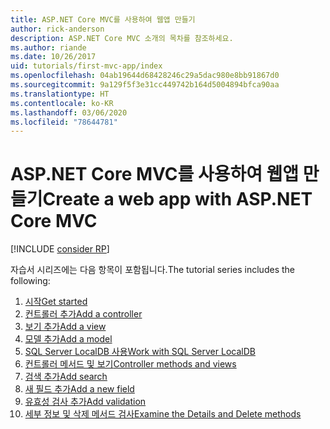 ```yaml
---
title: ASP.NET Core MVC를 사용하여 웹앱 만들기
author: rick-anderson
description: ASP.NET Core MVC 소개의 목차를 참조하세요.
ms.author: riande
ms.date: 10/26/2017
uid: tutorials/first-mvc-app/index
ms.openlocfilehash: 04ab19644d68428246c29a5dac980e8bb91867d0
ms.sourcegitcommit: 9a129f5f3e31cc449742b164d5004894bfca90aa
ms.translationtype: HT
ms.contentlocale: ko-KR
ms.lasthandoff: 03/06/2020
ms.locfileid: "78644781"
---
```

# <a name="create-a-web-app-with-aspnet-core-mvc"></a><span data-ttu-id="685dd-103">ASP.NET Core MVC를 사용하여 웹앱 만들기</span><span class="sxs-lookup"><span data-stu-id="685dd-103">Create a web app with ASP.NET Core MVC</span></span>

[!INCLUDE [consider RP](~/includes/razor.md)]

<span data-ttu-id="685dd-104">자습서 시리즈에는 다음 항목이 포함됩니다.</span><span class="sxs-lookup"><span data-stu-id="685dd-104">The tutorial series includes the following:</span></span>

1. [<span data-ttu-id="685dd-105">시작</span><span class="sxs-lookup"><span data-stu-id="685dd-105">Get started</span></span>](start-mvc.md)
1. [<span data-ttu-id="685dd-106">컨트롤러 추가</span><span class="sxs-lookup"><span data-stu-id="685dd-106">Add a controller</span></span>](adding-controller.md)
1. [<span data-ttu-id="685dd-107">보기 추가</span><span class="sxs-lookup"><span data-stu-id="685dd-107">Add a view</span></span>](adding-view.md)
1. [<span data-ttu-id="685dd-108">모델 추가</span><span class="sxs-lookup"><span data-stu-id="685dd-108">Add a model</span></span>](adding-model.md)
1. [<span data-ttu-id="685dd-109">SQL Server LocalDB 사용</span><span class="sxs-lookup"><span data-stu-id="685dd-109">Work with SQL Server LocalDB</span></span>](working-with-sql.md)
1. [<span data-ttu-id="685dd-110">컨트롤러 메서드 및 보기</span><span class="sxs-lookup"><span data-stu-id="685dd-110">Controller methods and views</span></span>](controller-methods-views.md)
1. [<span data-ttu-id="685dd-111">검색 추가</span><span class="sxs-lookup"><span data-stu-id="685dd-111">Add search</span></span>](search.md)
1. [<span data-ttu-id="685dd-112">새 필드 추가</span><span class="sxs-lookup"><span data-stu-id="685dd-112">Add a new field</span></span>](new-field.md)
1. [<span data-ttu-id="685dd-113">유효성 검사 추가</span><span class="sxs-lookup"><span data-stu-id="685dd-113">Add validation</span></span>](validation.md)
1. [<span data-ttu-id="685dd-114">세부 정보 및 삭제 메서드 검사</span><span class="sxs-lookup"><span data-stu-id="685dd-114">Examine the Details and Delete methods</span></span>](details.md)
